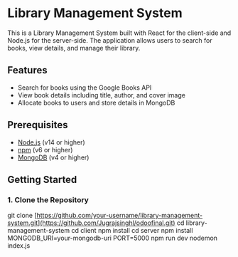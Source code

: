 # Library Management System

This is a Library Management System built with React for the client-side and Node.js for the server-side. The application allows users to search for books, view details, and manage their library.

## Features

- Search for books using the Google Books API
- View book details including title, author, and cover image
- Allocate books to users and store details in MongoDB

## Prerequisites

- [Node.js](https://nodejs.org/) (v14 or higher)
- [npm](https://www.npmjs.com/get-npm) (v6 or higher)
- [MongoDB](https://www.mongodb.com/) (v4 or higher)

## Getting Started

### 1. Clone the Repository


git clone [https://github.com/your-username/library-management-system.git](https://github.com/Jugrajsinghl/odoofinal.git)
cd library-management-system
cd client
npm install
cd server
npm install
MONGODB_URI=your-mongodb-uri
PORT=5000
npm run dev
nodemon index.js
